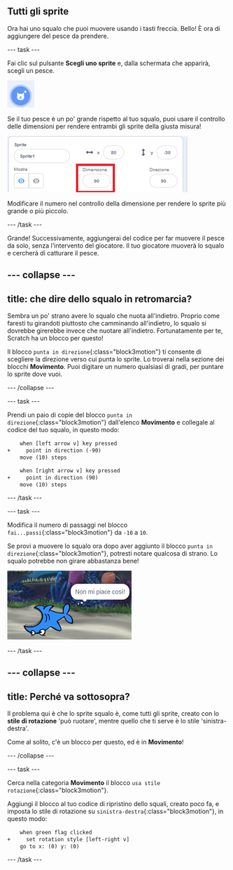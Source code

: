 ## Tutti gli sprite

Ora hai uno squalo che puoi muovere usando i tasti freccia. Bello! È ora di aggiungere del pesce da prendere.

\--- task \---

Fai clic sul pulsante **Scegli uno sprite** e, dalla schermata che apparirà, scegli un pesce.

![Il pulsante Scegli uno sprite](images/spritesNewFromLibrary.png)

Se il tuo pesce è un po' grande rispetto al tuo squalo, puoi usare il controllo delle dimensioni per rendere entrambi gli sprite della giusta misura!

![Controllo delle dimensioni dello sprite](images/sprites2.png)

Modificare il numero nel controllo della dimensione per rendere lo sprite più grande o più piccolo.

\--- /task \---

Grande! Successivamente, aggiungerai del codice per far muovere il pesce da solo, senza l'intervento del giocatore. Il tuo giocatore muoverà lo squalo e cercherà di catturare il pesce.

## \--- collapse \---

## title: che dire dello squalo in retromarcia?

Sembra un po' strano avere lo squalo che nuota all'indietro. Proprio come faresti tu girandoti piuttosto che camminando all'indietro, lo squalo si dovrebbe girerebbe invece che nuotare all'indietro. Fortunatamente per te, Scratch ha un blocco per questo!

Il blocco `punta in direzione`{:class="block3motion"} ti consente di scegliere la direzione verso cui punta lo sprite. Lo troverai nella sezione dei blocchi **Movimento**. Puoi digitare un numero qualsiasi di gradi, per puntare lo sprite dove vuoi.

\--- /collapse \---

\--- task \---

Prendi un paio di copie del blocco `punta in direzione`{:class="block3motion"} dall'elenco **Movimento** e collegale al codice del tuo squalo, in questo modo:

```blocks3
    when [left arrow v] key pressed
+     point in direction (-90)
    move (10) steps
```

```blocks3
    when [right arrow v] key pressed
+     point in direction (90)
    move (10) steps
```

\--- /task \---

\--- task \---

Modifica il numero di passaggi nel blocco `fai...passi`{:class="block3motion"} da `-10` a `10`.

Se provi a muovere lo squalo ora dopo aver aggiunto il blocco `punta in direzione`{:class="block3motion"}, potresti notare qualcosa di strano. Lo squalo potrebbe non girare abbastanza bene!

![Squalo sottosopra](images/spritesUpsideDown.png)

\--- /task \---

## \--- collapse \---

## title: Perché va sottosopra?

Il problema qui è che lo sprite squalo è, come tutti gli sprite, creato con lo **stile di rotazione** 'può ruotare', mentre quello che ti serve è lo stile 'sinistra-destra'.

Come al solito, c'è un blocco per questo, ed è in **Movimento**!

\--- /collapse \---

\--- task \---

Cerca nella categoria **Movimento** il blocco `usa stile rotazione`{:class="block3motion"}.

Aggiungi il blocco al tuo codice di ripristino dello squali, creato poco fa, e imposta lo stile di rotazione su `sinistra-destra`{:class="block3motion"}, in questo modo:

```blocks3
    when green flag clicked
+     set rotation style [left-right v]
    go to x: (0) y: (0)
```

\--- /task \---